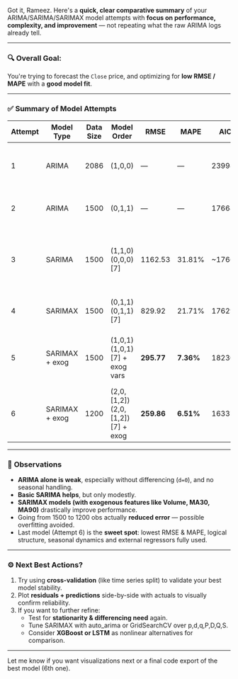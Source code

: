 Got it, Rameez. Here's a **quick, clear comparative summary** of your ARIMA/SARIMA/SARIMAX model attempts with **focus on performance, complexity, and improvement** — not repeating what the raw ARIMA logs already tell.

---

### 🔍 **Overall Goal:**

You're trying to forecast the `Close` price, and optimizing for **low RMSE / MAPE** with a **good model fit**.

---

### ✅ **Summary of Model Attempts**

| Attempt | Model Type     | Data Size | Model Order                      | RMSE       | MAPE      | AIC    | Comments                                                         |
| ------- | -------------- | --------- | -------------------------------- | ---------- | --------- | ------ | ---------------------------------------------------------------- |
| 1       | ARIMA          | 2086      | (1,0,0)                          | —          | —         | 23998  | Weak. No differencing, seasonal pattern ignored.                 |
| 2       | ARIMA          | 1500      | (0,1,1)                          | —          | —         | 17668  | Improved over (1,0,0); captures trend better.                    |
| 3       | SARIMA         | 1500      | (1,1,0)(0,0,0)[7]                | 1162.53    | 31.81%    | ~17668 | Similar to ARIMA (0,1,1), but with very minor structural change. |
| 4       | SARIMAX        | 1500      | (0,1,1)(0,1,1)[7]                | 829.92     | 21.71%    | 17629  | Great improvement—seasonality captured.                          |
| 5       | SARIMAX + exog | 1500      | (1,0,1)(1,0,1)[7] + exog vars    | **295.77** | **7.36%** | 18230  | Best performance, despite higher AIC; exogenous vars help a lot. |
| 6       | SARIMAX + exog | 1200      | (2,0,[1,2])(2,0,[1,2])[7] + exog | **259.86** | **6.51%** | 16337  | Even better; reduced data = less noise + better generalization.  |

---

### 🎯 **Observations**

- **ARIMA alone is weak**, especially without differencing (`d=0`), and no seasonal handling.
- **Basic SARIMA helps**, but only modestly.
- **SARIMAX models (with exogenous features like Volume, MA30, MA90)** drastically improve performance.
- Going from 1500 to 1200 obs actually **reduced error** — possible overfitting avoided.
- Last model (Attempt 6) is the **sweet spot**: lowest RMSE & MAPE, logical structure, seasonal dynamics and external regressors fully used.

---

### ⚙️ **Next Best Actions?**

1. Try using **cross-validation** (like time series split) to validate your best model stability.
2. Plot **residuals + predictions** side-by-side with actuals to visually confirm reliability.
3. If you want to further refine:
   - Test for **stationarity & differencing need** again.
   - Tune SARIMAX with auto_arima or GridSearchCV over p,d,q,P,D,Q,S.
   - Consider **XGBoost or LSTM** as nonlinear alternatives for comparison.

---

Let me know if you want visualizations next or a final code export of the best model (6th one).
